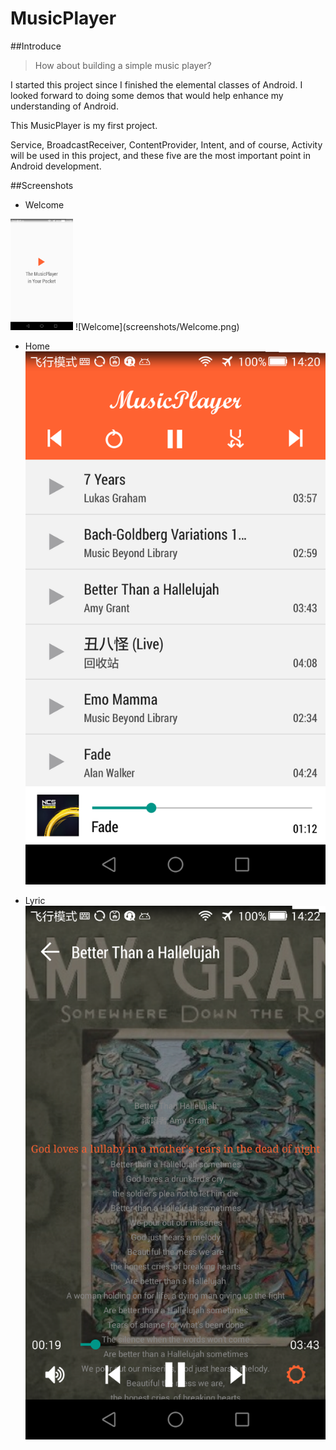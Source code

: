 # MusicPlayer

##Introduce

> 
>How about building a simple music player?
> 

I started this project since I finished the elemental classes of Android. I looked forward to doing some demos that would help enhance my understanding of Android.

This MusicPlayer is my first project.

Service, BroadcastReceiver, ContentProvider, Intent, and of course, Activity will be used in this project, and these five are the most important point in Android development.

##Screenshots

* Welcome
<img src="screenshots/Welcome.png" width="100">
![Welcome](screenshots/Welcome.png)

* Home
![Home](screenshots/Home.png)

* Lyric
![Lyric](screenshots/Lyric.png)

